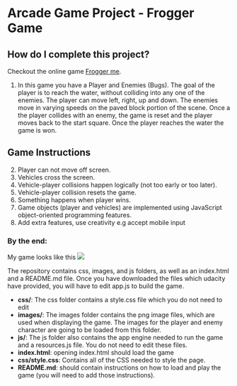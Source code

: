 # Arcade Game Project - Frogger Game
## How do I complete this project?
Checkout the online game  [Frogger me](https://ezdevelopers.github.io/arcadeGame/).

1. In this game you have a Player and Enemies (Bugs). The goal of the player is to reach the water, without colliding into any one of the enemies. The player can move left, right, up and down. The enemies move in varying speeds on the paved block portion of the scene. Once a the player collides with an enemy, the game is reset and the player moves back to the start square. Once the player reaches the water the game is won.

## Game Instructions
2. Player can not move off screen.
3. Vehicles cross the screen.
4. Vehicle-player collisions happen logically (not too early or too later).
5. Vehicle-player collision resets the game.
6. Something happens when player wins.
7. Game objects (player and vehicles) are implemented using JavaScript object-oriented programming features.
8. Add extra features, use creativity e.g accept mobile input



### By the end:
My game looks like this
![](https://d17h27t6h515a5.cloudfront.net/topher/2017/June/5931c951_frogger/frogger.png)

The repository contains css, images, and js folders, as well as an index.html and a README.md file. Once you have downloaded the files which udacity have provided, you will have to edit app.js to build the game.

* **css/**: The css folder contains a style.css file which you do not need to edit
* **images/**: The images folder contains the png image files, which are used when displaying the game. The images for the player and enemy character are going to be loaded from this folder.
* **js/**: The js folder also contains the app engine needed to run the game and a resources.js file. You do not need to edit these files.
* **index.html**: opening index.html should load the game
* **css/style.css**: Contains all of the CSS needed to style the page.
* **README.md**: should contain instructions on how to load and play the game (you will need to add those instructions).
